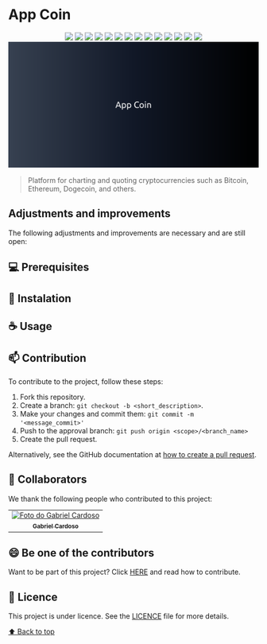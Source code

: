 # App Coin

<div align="center" style="margin: 0 auto; text-align: center;">  
  <img src="https://img.shields.io/badge/JavaScript-323330?style=for-the-badge&logo=javascript&logoColor=F7DF1E">
  <img src="https://img.shields.io/badge/MySQL-005C84?style=for-the-badge&logo=mysql&logoColor=white">
  <img src="https://img.shields.io/badge/Sequelize-52B0E7?style=for-the-badge&logo=Sequelize&logoColor=white">
  <img src="https://img.shields.io/badge/Node.js-339933?style=for-the-badge&logo=nodedotjs&logoColor=white">
  <img src="https://img.shields.io/badge/npm-CB3837?style=for-the-badge&logo=npm&logoColor=white">
  <img src="https://img.shields.io/badge/Express.js-000000?style=for-the-badge&logo=express&logoColor=white">
  <img src="https://img.shields.io/badge/vuejs-%2335495e.svg?style=for-the-badge&logo=vuedotjs&logoColor=%234FC08D">
  <img src="https://img.shields.io/badge/tailwindcss-%2338B2AC.svg?style=for-the-badge&logo=tailwind-css&logoColor=white">
  <img src="https://img.shields.io/badge/Git-F05032?style=for-the-badge&logo=git&logoColor=white">
  <img src="https://img.shields.io/badge/Linux-FCC624?style=for-the-badge&logo=linux&logoColor=black">
  <img src="https://img.shields.io/badge/heroku-%23430098.svg?style=for-the-badge&logo=heroku&logoColor=white">
  <img src="https://img.shields.io/badge/netlify-%23000000.svg?style=for-the-badge&logo=netlify&logoColor=#00C7B7">
  <img src="https://img.shields.io/badge/Visual%20Studio%20Code-0078d7.svg?style=for-the-badge&logo=visual-studio-code&logoColor=white">
  <img src="https://img.shields.io/badge/github-%23121011.svg?style=for-the-badge&logo=github&logoColor=white">
</div>


<img src="./.github/img/banner.png" alt="App Coin">

> Platform for charting and quoting cryptocurrencies such as Bitcoin, Ethereum, Dogecoin, and others.

## Adjustments and improvements

The following adjustments and improvements are necessary and are still open:

## 💻 Prerequisites



## 🚀 Instalation



## ☕ Usage



## 📫 Contribution

To contribute to the project, follow these steps:

1. Fork this repository.
2. Create a branch: `git checkout -b <short_description>`.
3. Make your changes and commit them: `git commit -m '<message_commit>'`
4. Push to the approval branch: `git push origin <scope>/<branch_name>`
5. Create the pull request.

Alternatively, see the GitHub documentation at [how to create a pull request](https://help.github.com/en/github/collaborating-with-issues-and-pull-requests/creating-a-pull-request ).

## 🤝 Collaborators

We thank the following people who contributed to this project:

<table>
  <tr>
    <td align="center">
      <a href="#">
        <img src="https://avatars.githubusercontent.com/u/67348001" width="100px;" alt="Foto do Gabriel Cardoso"/><br>
        <sub>
          <b>Gabriel Cardoso</b>
        </sub>
      </a>
    </td>
  </tr>
</table>


## 😄 Be one of the contributors

Want to be part of this project? Click [HERE](CONTRIBUTING.md) and read how to contribute.

## 📝 Licence

This project is under licence. See the [LICENCE](LICENCE.md) file for more details.

[⬆ Back to top](#app-coin)<br>